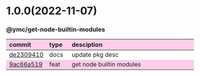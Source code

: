 
<style>
table{display:table;width:100%;}
table th:nth-of-type(1),table th:nth-of-type(2){width:12%;}
tr:nth-child(2n){background-color:#fdcee8;}
tr:nth-child(2n-1){background-color:white;}
th{background-color:#fdcee8;}
</style>


<a name="1.0.0"></a>
# 1.0.0(2022-11-07)
### @ymc/get-node-builtin-modules

<div align="center" style="margin-left: auto;margin-right: auto;background:white;">

commit|type|desciption
:----|:----|:----
[de2309410](https://github.com/ymc-github/js-idea/commit/1de230941080c8c9cea2b9bf5a11fc6b2a2a6253)|docs|update pkg desc
[9ac66a519](https://github.com/ymc-github/js-idea/commit/b9ac66a5192743a461164ddc44a91aa033418b84)|feat|get node builtin modules

</div>